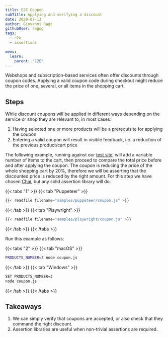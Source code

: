 ```yaml
---
title: E2E Coupon
subTitle: Applying and verifying a discount
date: 2020-07-13
author: Giovanni Rago
githubUser: ragog
tags:
  - e2e
  - assertions

menu:
  learn:
    parent: "E2E"
---
```


Webshops and subscription-based services often offer discounts through coupon codes. Applying a valid coupon code during checkout might reduce the price of one, several, or all items in the shopping cart.

<!-- more -->

## Steps

While discount coupons will be applied in different ways depending on the service or shop they are relevant to, in most cases:
1. Having selected one or more products will be a prerequisite for applying the coupon
2. Entering a valid coupon will result in visible feedback, i.e. a reduction of the previous product/cart price

The following example, running against our [test site](https://danube-webshop.herokuapp.com/), will add a variable number of items to the cart, then proceed to compare the total price before and after applying the coupon. The coupon is reducing the price of the whole shopping cart by 20%, therefore we will be asserting that the discounted price is reduced by the right amount. For this step we have chosen [Chai](https://www.chaijs.com/api/assert/), but any solid assertion library will do.

{{< tabs "1" >}}
{{< tab "Puppeteer" >}}
```js
{{< readfile filename="samples/puppeteer/coupon.js" >}}
```
{{< /tab >}}
{{< tab "Playwright" >}}
```js
{{< readfile filename="samples/playwright/coupon.js" >}}
```
{{< /tab >}}
{{< /tabs >}}

Run this example as follows:

{{< tabs "2" >}}
{{< tab "macOS" >}}
```sh
PRODUCTS_NUMBER=3 node coupon.js
```
{{< /tab >}}
{{< tab "Windows" >}}
```sh
SET PRODUCTS_NUMBER=3
node coupon.js
```
{{< /tab >}}
{{< /tabs >}}

## Takeaways

1. We can simply verify that coupons are accepted, or also check that they command the right discount.
2. Assertion libraries are useful when non-trivial assertions are required.

